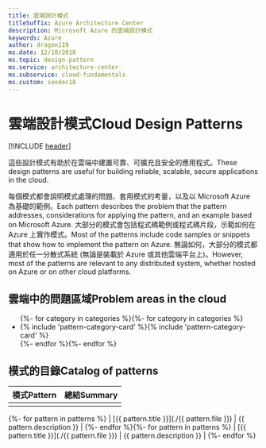 ```yaml
---
title: 雲端設計模式
titleSuffix: Azure Architecture Center
description: Microsoft Azure 的雲端設計模式
keywords: Azure
author: dragon119
ms.date: 12/10/2018
ms.topic: design-pattern
ms.service: architecture-center
ms.subservice: cloud-fundamentals
ms.custom: seodec18
---
```


# <a name="cloud-design-patterns"></a><span data-ttu-id="39d75-104">雲端設計模式</span><span class="sxs-lookup"><span data-stu-id="39d75-104">Cloud Design Patterns</span></span>

[!INCLUDE [header](../../_includes/header.md)]

<span data-ttu-id="39d75-105">這些設計模式有助於在雲端中建置可靠、可擴充且安全的應用程式。</span><span class="sxs-lookup"><span data-stu-id="39d75-105">These design patterns are useful for building reliable, scalable, secure applications in the cloud.</span></span>

<span data-ttu-id="39d75-106">每個模式都會說明模式處理的問題、套用模式的考量，以及以 Microsoft Azure 為基礎的範例。</span><span class="sxs-lookup"><span data-stu-id="39d75-106">Each pattern describes the problem that the pattern addresses, considerations for applying the pattern, and an example based on Microsoft Azure.</span></span> <span data-ttu-id="39d75-107">大部分的模式會包括程式碼範例或程式碼片段，示範如何在 Azure 上實作模式。</span><span class="sxs-lookup"><span data-stu-id="39d75-107">Most of the patterns include code samples or snippets that show how to implement the pattern on Azure.</span></span> <span data-ttu-id="39d75-108">無論如何，大部分的模式都適用於任一分散式系統 (無論是裝載於 Azure 或其他雲端平台上)。</span><span class="sxs-lookup"><span data-stu-id="39d75-108">However, most of the patterns are relevant to any distributed system, whether hosted on Azure or on other cloud platforms.</span></span>

## <a name="problem-areas-in-the-cloud"></a><span data-ttu-id="39d75-109">雲端中的問題區域</span><span class="sxs-lookup"><span data-stu-id="39d75-109">Problem areas in the cloud</span></span>

<!-- markdownlint-disable MD033 -->

<ul id="categories" class="panel">
<span data-ttu-id="39d75-110">{%- for category in categories %}</span><span class="sxs-lookup"><span data-stu-id="39d75-110">{%- for category in categories %}</span></span>
    <li>
    <span data-ttu-id="39d75-111">{% include 'pattern-category-card' %}</span><span class="sxs-lookup"><span data-stu-id="39d75-111">{% include 'pattern-category-card' %}</span></span>
    </li>
<span data-ttu-id="39d75-112">{%- endfor %}</span><span class="sxs-lookup"><span data-stu-id="39d75-112">{%- endfor %}</span></span>
</ul>

<!-- markdownlint-enable MD033 -->

## <a name="catalog-of-patterns"></a><span data-ttu-id="39d75-113">模式的目錄</span><span class="sxs-lookup"><span data-stu-id="39d75-113">Catalog of patterns</span></span>

| <span data-ttu-id="39d75-114">模式</span><span class="sxs-lookup"><span data-stu-id="39d75-114">Pattern</span></span> | <span data-ttu-id="39d75-115">總結</span><span class="sxs-lookup"><span data-stu-id="39d75-115">Summary</span></span> |
|---------|---------|
|         |         |

<span data-ttu-id="39d75-116">{%- for pattern in patterns %} | [{{ pattern.title }}](./{{ pattern.file }}) | {{ pattern.description }} | {%- endfor %}</span><span class="sxs-lookup"><span data-stu-id="39d75-116">{%- for pattern in patterns %} | [{{ pattern.title }}](./{{ pattern.file }}) | {{ pattern.description }} | {%- endfor %}</span></span>
